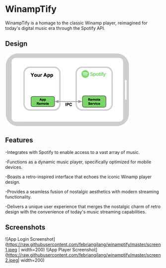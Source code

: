 
# WinampTify

WinampTify is a homage to the classic Winamp player, reimagined for today's digital music era through the Spotify API.



## Design


![App Screenshot](https://raw.githubusercontent.com/febriangilang/winamptify/master/design.png)
## Features

-Integrates with Spotify to enable access to a vast array of music.

-Functions as a dynamic music player, specifically optimized for mobile devices.

-Boasts a retro-inspired interface that echoes the iconic Winamp player design.

-Provides a seamless fusion of nostalgic aesthetics with modern streaming functionality.

-Delivers a unique user experience that merges the nostalgic charm of retro design with the convenience of today's music streaming capabilities.




## Screenshots

![App Login Screenshot](https://raw.githubusercontent.com/febriangilang/winamptify/master/screen1.jpeg | width=200)
![App Player Screenshot](https://raw.githubusercontent.com/febriangilang/winamptify/master/screen2.jpeg| width=200)

